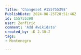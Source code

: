 ```yaml
---
Title: 'Changeset #155755398'
PublishDate: 2024-08-25T20:51:46Z
id: 155755398
user: Zenfiric
comment: 'Add #wikidata'
created_by: iD 2.30.2
tags:
- Montenegro

---
```

